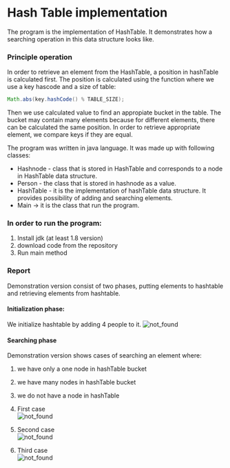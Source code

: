 # Hash Table implementation

The program is the implementation of HashTable. It demonstrates how a searching operation in this data structure looks like.

### Principle operation

In order to retrieve an element from the HashTable, a position in hashTable is calculated first. 
The position is calculated using the function where we use a  key hascode and a size of table:  
```java
Math.abs(key.hashCode() % TABLE_SIZE);
```
Then we use calculated value to find an appropiate bucket in the table. 
The bucket may contain many elements because for different elements, there can be calculated the same position. In order to retrieve appropriate element, we compare keys if they are equal.
  
    
The program was written in java language. It was made up with following classes:  

* Hashnode - class that is stored in HashTable and corresponds to a node in HashTable data structure. 
* Person - the class that is stored in hashnode as a value.
* HashTable - it is the implementation of hashTable data structure. It provides possibility of adding and searching elements.
* Main -> it is the class that run the program.

### In order to run the program:
1. Install jdk (at least 1.8 version)
1. download code from the repository
2. Run main method

### Report
Demonstration version consist of two phases, putting elements to hashtable and retrieving elements from hashtable.
#### Initialization phase:
We initialize hashtable by adding 4 people to it.
 ![not_found](https://github.com/daw934/hashTable-implementation/tree/master/screens/file1.jpg)  
#### Searching phase
Demonstration version shows cases of searching an element where:
1.	we have only a one node in hashTable bucket
2.	we have many nodes in hashTable bucket
3.	we do not have a node in hashTable

1.	First case  
![not_found](https://github.com/daw934/hashTable-implementation/tree/master/screens/file2.jpg)
2.	Second case  
![not_found](https://github.com/daw934/hashTable-implementation/tree/master/screens/file3.jpg)
3.	Third case  
![not_found](https://github.com/daw934/hashTable-implementation/tree/master/screens/file5.jpg)


